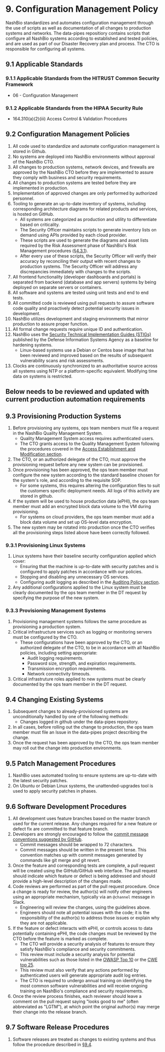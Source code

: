 # 9. Configuration Management Policy

NashBio standardizes and automates configuration management through the use of scripts as well as documentation of all changes to production systems and networks. The data-pipes repositiory contains scripts that configure all NashBio systems according to established and tested policies, and are used as part of our Disaster Recovery plan and process.  The CTO is responsible for configuring all systems.

## 9.1 Applicable Standards

### 9.1.1 Applicable Standards from the HITRUST Common Security Framework

* 06 - Configuration Management

### 9.1.2 Applicable Standards from the HIPAA Security Rule

* 164.310(a)(2)(iii) Access Control & Validation Procedures

## 9.2 Configuration Management Policies

1. All code used to standardize and automate configuration management is stored in Github.
2. No systems are deployed into NashBio environments without approval of the NashBio CTO.
3. All changes to production systems, network devices, and firewalls are approved by the NashBio CTO before they are implemented to assure they comply with business and security requirements.
4. All changes to production systems are tested before they are implemented in production.
5. Implementation of approved changes are only performed by authorized personnel.
6. Tooling to generate an up-to-date inventory of systems, including corresponding architecture diagrams for related products and services, is hosted on GitHub.
   * All systems are categorized as production and utility to differentiate based on criticality.
   * The Security Officer maintains scripts to generate inventory lists on demand using APIs provided by each cloud provider.
   * These scripts are used to generate the diagrams and asset lists required by the Risk Assessment phase of NashBio's Risk Management procedures ([§4.3.1](#4.3-risk-management-procedures)).
   * After every use of these scripts, the Security Officer will verify their accuracy by reconciling their output with recent changes to production systems. The Security Officer will address any discrepancies immediately with changes to the scripts.
7. All frontend functionality (developer dashboards and portals) is separated from backend (database and app servers) systems by being deployed on separate servers or containers.
8. All software and systems are tested using unit tests and end to end tests.
9. All committed code is reviewed using pull requests to assure software code quality and proactively detect potential security issues in development.
10. NashBio utilizes development and staging environments that mirror production to assure proper function.
11. All formal change requests require unique ID and authentication.
12. NashBio uses the [Security Technical Implementation Guides (STIGs)](http://iase.disa.mil/stigs/) published by the Defense Information Systems Agency as a baseline for hardening systems.
    * Linux-based systems use a Debian or Centos base image that has been reviewed and improved based on the results of subsequent vulnerability scans and risk assessments.
13. Clocks are continuously synchronized to an authoritative source across all systems using NTP or a platform-specific equivalent. Modifying time data on systems is restricted.

## Below needs to be reviewed and updated with current production automation requirements

## 9.3 Provisioning Production Systems

1. Before provisioning any systems, ops team members must file a request in the NashBio Quality Management System.
   * Quality Management System access requires authenticated users.
   * The CTO grants access to the Quality Management System following the procedures covered in the [Access Establishment and Modification section](#7.2-access-establishment-and-modification).
2. The CTO, or an authorized delegate of the CTO, must approve the provisioning request before any new system can be provisioned.
3. Once provisioning has been approved, the ops team member must configure the new system according to the standard baseline chosen for the system's role, and according to the requisite SOP.
   * For some systems, this requires altering the configuration files to suit the customers specific deployment needs.  All logs of this activity are stored in github.
4. If the system will be used to house production data (ePHI), the ops team member must add an encrypted block data volume to the VM during provisioning.
   * For systems on cloud providers, the ops team member must add a block data volume and set up OS-level data encryption.
5. The new system may be rotated into production once the CTO verifies all the provisioning steps listed above have been correctly followed.

### 9.3.1 Provisioning Linux Systems

1. Linux systems have their baseline security configuration applied which cover:
   * Ensuring that the machine is up-to-date with security patches and is configured to apply patches in accordance with our policies.
   * Stopping and disabling any unnecessary OS services.
   * Configuring audit logging as described in the [Auditing Policy section](#8.-auditing-policy).
2. Any additional configurations applied to the Linux system must be clearly documented by the ops team member in the DT request by specifying the purpose of the new system.

### 9.3.3 Provisioning Management Systems

1. Provisioning management systems follows the same procedure as provisioning a production system.
2. Critical infrastructure services such as logging or monitoring servers must be configured by the CTO.
   * These configurations have been approved by the CTO, or an authorized delegate of the CTO, to be in accordance with all NashBio policies, including setting appropriate:
     * Audit logging requirements.
     * Password size, strength, and expiration requirements.
     * Transmission encryption requirements.
     * Network connectivity timeouts.
4. Critical infrastruture roles applied to new systems must be clearly documented by the ops team member in the DT request.

## 9.4 Changing Existing Systems

1. Subsequent changes to already-provisioned systems are unconditionally handled by one of the following methods:
   * Changes logged in github under the data-pipes repository.
2. In all cases, before rolling out the change to production, the ops team member must file an Issue in the data-pipes project describing the change. 
4. Once the request has been approved by the CTO, the ops team member may roll out the change into production environments.

## 9.5 Patch Management Procedures

1. NashBio uses automated tooling to ensure systems are up-to-date with the latest security patches.
2. On Ubuntu or Debian Linux systems, the unattended-upgrades tool is used to apply security patches in phases.

## 9.6 Software Development Procedures

1. All development uses feature branches based on the master branch used for the current release. Any changes required for a new feature or defect fix are committed to that feature branch.
2. Developers are strongly encouraged to follow the [commit message conventions suggested by GitHub](https://github.com/blog/926-shiny-new-commit-styles).
   * Commit messages should be wrapped to 72 characters.
   * Commit messages should be written in the present tense. This convention matches up with commit messages generated by commands like git merge and git revert.
3. Once the feature and corresponding tests are complete, a pull request will be created using the GitHub/GitHub web interface. The pull request should indicate which feature or defect is being addressed and should provide a high-level description of the changes made.
4. Code reviews are performed as part of the pull request procedure. Once a change is ready for review, the author(s) will notify other engineers using an appropriate mechanism, typically via an `@channel` message in Slack.
   * Engineering will review the changes, using the guidelines above.
   * Engineers should note all potential issues with the code; it is the responsibility of the author(s) to address those issues or explain why they are not applicable.
5. If the feature or defect interacts with ePHI, or controls access to data potentially containing ePHI, the code changes must be reviewed by the CTO before the feature is marked as complete.
   * The CTO will provide a security analysis of features to ensure they satisfy NashBio's compliance and security commitments.
   * This review must include a security analysis for potential vulnerabilities such as those listed in the [OWASP Top 10](https://www.owasp.org/index.php/Top10) or the [CWE top 25](http://cwe.mitre.org/top25/).
   * This review must also verify that any actions performed by authenticated users will generate appropriate audit log entries.
   * The CTO is required to undergo annual training on identifying the most common software vulnerabilities and will receive ongoing training on NashBio's compliance and security requirements.
6. Once the review process finishes, each reviewer should leave a comment on the pull request saying "looks good to me" (often abbreviated as "LGTM"), at which point the original author(s) may merge their change into the release branch.

## 9.7 Software Release Procedures

1. Software releases are treated as changes to existing systems and thus follow the procedure described in [§9.4](#9.4-changing-existing-systems).

